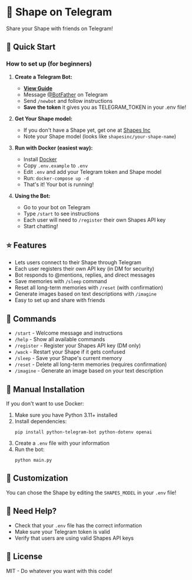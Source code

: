 # 🤖 Shape on Telegram

Share your Shape with friends on Telegram!

## 🚀 Quick Start

### How to set up (for beginners)

1. **Create a Telegram Bot:**
   - **[View Guide](https://docs.google.com/presentation/d/1-X-XIS3NiJPGThSGgoLfJLk6eKdniyT45ubaR8WmOyM/edit?usp=sharing)**
   - Message [@BotFather](https://t.me/botfather) on Telegram
   - Send `/newbot` and follow instructions
   - **Save the token** it gives you as TELEGRAM_TOKEN in your .env file!

3. **Get Your Shape model:**
   - If you don't have a Shape yet, get one at [Shapes Inc](https://shapes.inc)
   - Note your Shape model (looks like `shapesinc/your-shape-name`)

4. **Run with Docker (easiest way):**
   - Install [Docker](https://docs.docker.com/get-docker/)
   - Copy `.env.example` to `.env`
   - Edit `.env` and add your Telegram token and Shape model
   - Run: `docker-compose up -d`
   - That's it! Your bot is running!

5. **Using the Bot:**
   - Go to your bot on Telegram
   - Type `/start` to see instructions
   - Each user will need to `/register` their own Shapes API key
   - Start chatting!

## ⭐ Features

- Lets users connect to their Shape through Telegram 
- Each user registers their own API key (in DM for security)
- Bot responds to @mentions, replies, and direct messages
- Save memories with `/sleep` command
- Reset all long-term memories with `/reset` (with confirmation)
- Generate images based on text descriptions with `/imagine`
- Easy to set up and share with friends

## 💬 Commands

- `/start` - Welcome message and instructions
- `/help` - Show all available commands
- `/register` - Register your Shapes API key (DM only)
- `/wack` - Restart your Shape if it gets confused
- `/sleep` - Save your Shape's current memory
- `/reset` - Delete all long-term memories (requires confirmation)
- `/imagine` - Generate an image based on your text description

## 🔧 Manual Installation

If you don't want to use Docker:

1. Make sure you have Python 3.11+ installed
2. Install dependencies:
   ```
   pip install python-telegram-bot python-dotenv openai
   ```
3. Create a `.env` file with your information
4. Run the bot:
   ```
   python main.py
   ```

## 📝 Customization

You can chose the Shape by editing the `SHAPES_MODEL` in your `.env` file!

## 🛟 Need Help?

- Check that your `.env` file has the correct information
- Make sure your Telegram token is valid
- Verify that users are using valid Shapes API keys

## 📄 License

MIT - Do whatever you want with this code!

